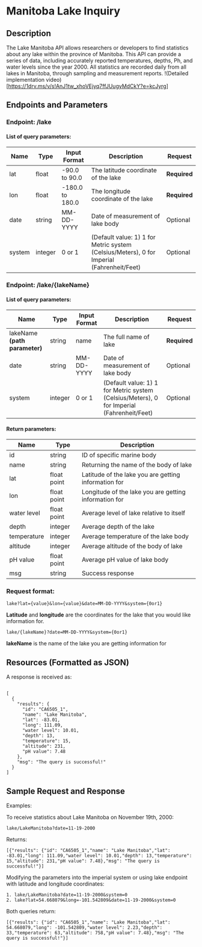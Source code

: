 # Manitoba Lake Inquiry
## Description  
The Lake Manitoba API allows researchers or developers to find statistics about any lake within the province of Manitoba. This API can provide a series of data, including accurately reported temperatures, depths, Ph, and water levels since the year 2000. All statistics are recorded daily from all lakes in Manitoba, through sampling and measurement reports. !(Detailed implementation video)[https://1drv.ms/v/s!AnJ1tw_xhoVEjyq7ffJUugyMdCkY?e=kcJyrg]  

## Endpoints and Parameters

### Endpoint: __/lake__
#### List of query parameters:  

|Name|Type|Input Format |Description|Request|
| ---- | ---- | ---- | ---|---- |
|lat |float | -90.0 to 90.0 | The latitude coordinate of the lake| **Required**|
|lon |float | -180.0 to 180.0 | The longitude coordinate of the lake | **Required**|
|date |string |MM-DD-YYYY | Date of measurement of lake body | Optional|
|system |integer| 0 or 1 | (Default value: 1) 1 for Metric system (Celsius/Meters), 0 for Imperial (Fahrenheit/Feet) |Optional|

### Endpoint: __/lake/{lakeName}__
#### List of query parameters:  
|Name|Type|Input Format |Description|Request|
| ---- | ---- | ---- | --- |---- |
|lakeName **(path parameter)** |string|name |The full name of lake| **Required**|
|date |string |MM-DD-YYYY | Date of measurement of lake body | Optional|
|system |integer| 0 or 1 | (Default value: 1) 1 for Metric system (Celsius/Meters), 0 for Imperial (Fahrenheit/Feet) |Optional|

#### Return parameters:

|Name|Type|Description|
| ---- | ---- | ---- |
|id|string|ID of specific marine body
|name|string|Returning the name of the body of lake
|lat|float point|Latitude of the lake you are getting information for
|lon|float point|Longitude of the lake you are getting information for
|water level |float point|Average level of lake relative to itself
|depth |integer|Average depth of the lake
|temperature |integer|Average temperature of the lake body
|altitude |integer|Average altitude of the body of lake
|pH value |float point|Average pH value of lake body
|msg|string|Success response

### Request format:
```
lake?lat={value}&lon={value}&date=MM-DD-YYYY&system={0or1}
```
**Latitude** and **longitude** are the coordinates for the lake that you would like information for.
```
lake/{lakeName}?date=MM-DD-YYYY&system={0or1}
```
**lakeName** is the name of the lake you are getting information for


## Resources (Formatted as JSON)  

A response is received as:
##  
```
[
  {
    "results": {
      "id": "CA6505_1",
      "name": "Lake Manitoba",
      "lat": -83.01,
      "long": 111.09,
      "water level": 10.01,
      "depth": 13,
      "temperature": 15,
      "altitude": 231,
      "pH value": 7.48
    },
    "msg": "The query is successful!"
  }
]
```

## Sample Request and Response
Examples:

To receive statistics about Lake Manitoba on November 19th, 2000:
```
lake/LakeManitoba?date=11-19-2000
```
Returns:
```
[{"results": {"id": "CA6505_1","name": "Lake Manitoba","lat": -83.01,"long": 111.09,"water level": 10.01,"depth": 13,"temperature": 15,"altitude": 231,"pH value": 7.48},"msg": "The query is successful!"}]
```
Modifying the parameters into the imperial system or using lake endpoint with latitude and longitude coordinates:
```
1. lake/LakeManitoba?date=11-19-2000&system=0
2. lake?lat=54.668079&long=-101.542809&date=11-19-2000&system=0
```
Both queries return:
```
[{"results": {"id": "CA6505_1","name": "Lake Manitoba","lat": 54.668079,"long": -101.542809,"water level": 2.23,"depth": 33,"temperature": 63,"altitude": 758,"pH value": 7.48},"msg": "The query is successful!"}]
```
